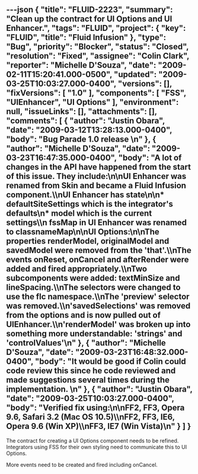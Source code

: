 ---json
{
  "title": "FLUID-2223",
  "summary": "Clean up the contract for UI Options and UI Enhancer.",
  "tags": "FLUID",
  "project": {
    "key": "FLUID",
    "title": "Fluid Infusion"
  },
  "type": "Bug",
  "priority": "Blocker",
  "status": "Closed",
  "resolution": "Fixed",
  "assignee": "Colin Clark",
  "reporter": "Michelle D'Souza",
  "date": "2009-02-11T15:20:41.000-0500",
  "updated": "2009-03-25T10:03:27.000-0400",
  "versions": [],
  "fixVersions": [
    "1.0"
  ],
  "components": [
    "FSS",
    "UIEnhancer",
    "UI Options"
  ],
  "environment": null,
  "issueLinks": [],
  "attachments": [],
  "comments": [
    {
      "author": "Justin Obara",
      "date": "2009-03-12T13:28:13.000-0400",
      "body": "Bug Parade 1.0 release&#x20;\n"
    },
    {
      "author": "Michelle D'Souza",
      "date": "2009-03-23T16:47:35.000-0400",
      "body": "A lot of changes in the API have happened from the start of this issue. They include:\n\nUI Enhancer was renamed from Skin and became a Fluid Infusion component.\\\nUI Enhancer has state\n\n* defaultSiteSettings which is the integrator's defaults\n* model which is the current settings\\\n  fssMap in UI Enhancer was renamed to classnameMap\n\nUI Options:\n\nThe properties renderModel, originalModel and savedModel were removed from the 'that'.\\\nThe events onReset, onCancel and afterRender were added and fired appropriately.\\\nTwo subcomponents were added: textMinSize and lineSpacing.\\\nThe selectors were changed to use the flc namespace.\\\nThe 'preview' selector was removed.\\\n'savedSelections' was removed from the options and is now pulled out of UIEnhancer.\\\n'renderModel' was broken up into something more understandable: 'strings' and 'controlValues'\n"
    },
    {
      "author": "Michelle D'Souza",
      "date": "2009-03-23T16:48:32.000-0400",
      "body": "It would be good if Colin could code review this since he code reviewed and made suggestions several times during the implementation.&#x20;\n"
    },
    {
      "author": "Justin Obara",
      "date": "2009-03-25T10:03:27.000-0400",
      "body": "Verified fix using:\n\nFF2, FF3, Opera 9.6, Safari 3.2 (Mac OS 10.5)\\\nFF2, FF3, IE6, Opera 9.6 (Win XP)\\\nFF3, IE7 (Win Vista)\n"
    }
  ]
}
---
The contract for creating a UI Options component needs to be refined. Integrators using FSS for their own styling need to communicate this to UI Options.&#x20;

More events need to be created and fired including onCancel.&#x20;

        